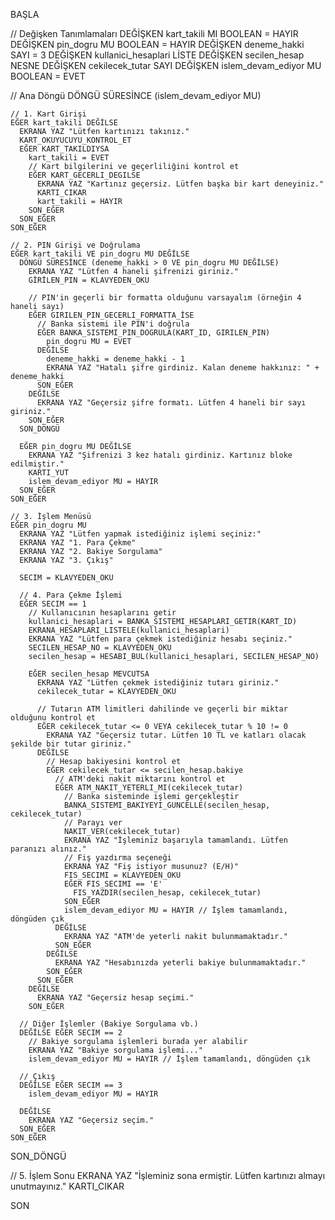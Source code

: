 BAŞLA

  // Değişken Tanımlamaları
  DEĞİŞKEN kart_takili MI BOOLEAN = HAYIR
  DEĞİŞKEN pin_dogru MU BOOLEAN = HAYIR
  DEĞİŞKEN deneme_hakki SAYI = 3
  DEĞİŞKEN kullanici_hesaplari LİSTE
  DEĞİŞKEN secilen_hesap NESNE
  DEĞİŞKEN cekilecek_tutar SAYI
  DEĞİŞKEN islem_devam_ediyor MU BOOLEAN = EVET

  // Ana Döngü
  DÖNGÜ SÜRESİNCE (islem_devam_ediyor MU)

    // 1. Kart Girişi
    EĞER kart_takili DEĞİLSE
      EKRANA YAZ "Lütfen kartınızı takınız."
      KART_OKUYUCUYU_KONTROL_ET
      EĞER KART_TAKILDIYSA
        kart_takili = EVET
        // Kart bilgilerini ve geçerliliğini kontrol et
        EĞER KART_GECERLI_DEGILSE
          EKRANA YAZ "Kartınız geçersiz. Lütfen başka bir kart deneyiniz."
          KARTI_CIKAR
          kart_takili = HAYIR
        SON_EĞER
      SON_EĞER
    SON_EĞER

    // 2. PIN Girişi ve Doğrulama
    EĞER kart_takili VE pin_dogru MU DEĞİLSE
      DÖNGÜ SÜRESİNCE (deneme_hakki > 0 VE pin_dogru MU DEĞİLSE)
        EKRANA YAZ "Lütfen 4 haneli şifrenizi giriniz."
        GİRİLEN_PIN = KLAVYEDEN_OKU
        
        // PIN'in geçerli bir formatta olduğunu varsayalım (örneğin 4 haneli sayı)
        EĞER GIRILEN_PIN_GECERLI_FORMATTA_İSE
          // Banka sistemi ile PIN'i doğrula
          EĞER BANKA_SISTEMI_PIN_DOGRULA(KART_ID, GIRILEN_PIN)
            pin_dogru MU = EVET
          DEĞİLSE
            deneme_hakki = deneme_hakki - 1
            EKRANA YAZ "Hatalı şifre girdiniz. Kalan deneme hakkınız: " + deneme_hakki
          SON_EĞER
        DEĞİLSE
          EKRANA YAZ "Geçersiz şifre formatı. Lütfen 4 haneli bir sayı giriniz."
        SON_EĞER
      SON_DÖNGÜ

      EĞER pin_dogru MU DEĞİLSE
        EKRANA YAZ "Şifrenizi 3 kez hatalı girdiniz. Kartınız bloke edilmiştir."
        KARTI_YUT
        islem_devam_ediyor MU = HAYIR
      SON_EĞER
    SON_EĞER

    // 3. İşlem Menüsü
    EĞER pin_dogru MU
      EKRANA YAZ "Lütfen yapmak istediğiniz işlemi seçiniz:"
      EKRANA YAZ "1. Para Çekme"
      EKRANA YAZ "2. Bakiye Sorgulama"
      EKRANA YAZ "3. Çıkış"
      
      SECIM = KLAVYEDEN_OKU

      // 4. Para Çekme İşlemi
      EĞER SECIM == 1
        // Kullanıcının hesaplarını getir
        kullanici_hesaplari = BANKA_SISTEMI_HESAPLARI_GETIR(KART_ID)
        EKRANA_HESAPLARI_LISTELE(kullanici_hesaplari)
        EKRANA YAZ "Lütfen para çekmek istediğiniz hesabı seçiniz."
        SECILEN_HESAP_NO = KLAVYEDEN_OKU
        secilen_hesap = HESABI_BUL(kullanici_hesaplari, SECILEN_HESAP_NO)

        EĞER secilen_hesap MEVCUTSA
          EKRANA YAZ "Lütfen çekmek istediğiniz tutarı giriniz."
          cekilecek_tutar = KLAVYEDEN_OKU

          // Tutarın ATM limitleri dahilinde ve geçerli bir miktar olduğunu kontrol et
          EĞER cekilecek_tutar <= 0 VEYA cekilecek_tutar % 10 != 0
            EKRANA YAZ "Geçersiz tutar. Lütfen 10 TL ve katları olacak şekilde bir tutar giriniz."
          DEĞİLSE
            // Hesap bakiyesini kontrol et
            EĞER cekilecek_tutar <= secilen_hesap.bakiye
              // ATM'deki nakit miktarını kontrol et
              EĞER ATM_NAKIT_YETERLI_MI(cekilecek_tutar)
                // Banka sisteminde işlemi gerçekleştir
                BANKA_SISTEMI_BAKIYEYI_GUNCELLE(secilen_hesap, cekilecek_tutar)
                // Parayı ver
                NAKIT_VER(cekilecek_tutar)
                EKRANA YAZ "İşleminiz başarıyla tamamlandı. Lütfen paranızı alınız."
                // Fiş yazdırma seçeneği
                EKRANA YAZ "Fiş istiyor musunuz? (E/H)"
                FIS_SECIMI = KLAVYEDEN_OKU
                EĞER FIS_SECIMI == 'E'
                  FIS_YAZDIR(secilen_hesap, cekilecek_tutar)
                SON_EĞER
                islem_devam_ediyor MU = HAYIR // İşlem tamamlandı, döngüden çık
              DEĞİLSE
                EKRANA YAZ "ATM'de yeterli nakit bulunmamaktadır."
              SON_EĞER
            DEĞİLSE
              EKRANA YAZ "Hesabınızda yeterli bakiye bulunmamaktadır."
            SON_EĞER
          SON_EĞER
        DEĞİLSE
          EKRANA YAZ "Geçersiz hesap seçimi."
        SON_EĞER

      // Diğer İşlemler (Bakiye Sorgulama vb.)
      DEĞİLSE EĞER SECIM == 2
        // Bakiye sorgulama işlemleri burada yer alabilir
        EKRANA YAZ "Bakiye sorgulama işlemi..."
        islem_devam_ediyor MU = HAYIR // İşlem tamamlandı, döngüden çık
      
      // Çıkış
      DEĞİLSE EĞER SECIM == 3
        islem_devam_ediyor MU = HAYIR
      
      DEĞİLSE
        EKRANA YAZ "Geçersiz seçim."
      SON_EĞER
    SON_EĞER
  SON_DÖNGÜ

  // 5. İşlem Sonu
  EKRANA YAZ "İşleminiz sona ermiştir. Lütfen kartınızı almayı unutmayınız."
  KARTI_CIKAR

SON
